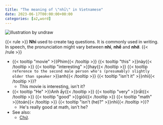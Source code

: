 ```yaml
---
title: "The meaning of \"nhỉ\" in Vietnamese"
date: 2023-06-17T00:00:00+00:00
categories: [a2,word]
---
```


![illustration by undraw](/images/undraw/undraw_Drink_coffee_jdqb.png)

{{< rule >}}
**Nhỉ** used to create tag questions. It is commonly used in writing.
In speech, the pronunciation might vary between **nhỉ**, **nhể** and **nhở**.
{{< /rule >}}

- {{< tooltip "movie" >}}Phim{{< /tooltip >}}
  {{< tooltip "this" >}}này{{< /tooltip >}}
  {{< tooltip "interesting" >}}hay{{< /tooltip >}}
  {{< tooltip `
        reference to the second male person who's
        (presumably) slightly older than speaker
    ` >}}anh{{< /tooltip >}}
  {{< tooltip "isn't it" >}}nhỉ{{< /tooltip >}}?
    - This movie is interesting, isn't it?
- {{< tooltip "He" >}}Anh ấy{{< /tooltip >}}
  {{< tooltip "very" >}}rất{{< /tooltip >}}
  {{< tooltip "good" >}}giỏi{{< /tooltip >}}
  {{< tooltip "math" >}}toán{{< /tooltip >}}
  {{< tooltip "isn't (he)?" >}}nhỉ{{< /tooltip >}}?
    - He's really good at math, isn't he?
- See also:
    - [Chứ](/posts/10-particle-chứ).
